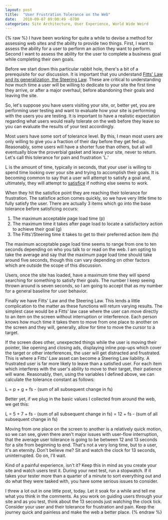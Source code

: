 ```yaml
---
layout: post
title:  "User Frustration Tolerance on the Web"
date:   2010-09-07 09:00:49 -0700
categories: Site Architecture, User Experience, World Wide Weird
---
```

{% raw %}
I have been working for quite a while to devise a method for assessing web sites and the ability to provide two things. First, I want to assess the ability for a user to perform an action they want to perform.  Second I want to assess the ability for the user to complete a business goal while completing their own goals.

Before we start down this particular rabbit hole, there's a bit of a prerequisite for our discussion.  It is important that you understand <a href="http://chrisstead.posterous.com/fittss-law-and-the-steering-law" target="_blank">Fitts' Law and its generalization, the Steering Law</a>.  These are critical to understanding how much time a user will be willing to dedicate to your site the first time they arrive, or after a major overhaul, before abandoning their goals and leaving the site.<!--more-->

So, let's suppose you have users visiting your site, or, better yet, you are performing user testing and want to evaluate how your site is performing with the users you are testing.  It is important to have a realistic expectation regarding what users would really tolerate on the web before they leave so you can evaluate the results of your test accordingly.

Most users have some sort of tolerance level.  By this, I mean most users are only willing to give you a fraction of their day before they get fed up.  Reasonably, some users will have a shorter fuse than others, but all will eventually blow the proverbial gasket and leave your site, never to return.  Let's call this tolerance for pain and frustration 'L.'

L is the amount of time, typically in seconds, that your user is willing to spend time looking over your site and trying to accomplish their goals.  It is becoming common to say that a user will attempt to satisfy a goal and, ultimately, they will attempt to <a href="http://en.wikipedia.org/wiki/Satisficing" target="_blank">satisfice</a> if nothing else seems to work.

When they hit the satisfice point they are reaching their tolerance for frustration.  The satisfice action comes quickly, so we have very little time to fully satisfy the user.  There are actually 3 items which go into the base tolerance before satisficing occurs:

<ol>
<li>The maximum acceptable page load time (p)</li>
<li>The maximum time it takes after page load to locate a satisfactory action to achieve their goal (g)</li>
<li>The Fitts'/Steering time it takes to get to their preferred action item (fs)</li>
</ol>

The maximum acceptable page load time seems to range from one to ten seconds depending on who you talk to or read on the web.  I am opting to take the average and say that the maximum page load time should take around five seconds, though this can vary depending on other factors which are outside the scope of this discussion.

Users, once the site has loaded, have a maximum time they will spend searching for something to satisfy their goals.  The number I keep seeing thrown around is seven seconds, so I am going to accept that as my number for a general baseline for user behavior.

Finally we have Fitts' Law and the Steering Law.  This lends a little complication to the matter as these functions will return varying results.  The simplest case would be a Fitts' law case where the user can move directly to an item on the screen without interruption or interference.  Each person knows how much time it takes them to move from one place to another on the screen and they will, generally, allow for time to move the cursor to a target.

If the screen does other, unexpected things while the user is moving their pointer, like opening and closing ads, displaying inline pop-ups which cover the target or other interferences, the user will get distracted and frustrated.  This is where a Fitts' Law asset can become a Steering Law liability.  A frustrated user is far more likely to leave than a satisfied user.  For each item which interferes with the user's ability to move to their target, their patience will wane.  Reasonably, then, using the variables I defined above, we can calculate the tolerance constant as follows:

L = p + g + fs - (sum of all subsequent change in fs)

Better yet, if we plug in the basic values I collected from around the web, we get this:

L = 5 + 7 + fs - (sum of all subsequent change in fs) = 12 + fs - (sum of all subsequent change in fs)

Moving from one place on the screen to another is a relatively quick motion, so we can see, given there aren't major issues with user-flow interruption, that the average user tolerance is going to be between 12 and 13 seconds for a site from beginning to end.  That's not a very long time, but to a user, it's an eternity.  Don't believe me? Sit and watch the clock for 13 seconds, uninterrupted.  Go on, I'll wait.

Kind of a painful experience, isn't it?  Keep this in mind as you create your site and watch users test it.  During your next test, run a stopwatch. If it takes your tester more than a quarter of a minute to sort everything out and do what they were tasked with, you have some serious issues to consider.

I threw a lot out in one little post, today.  Let it soak for a while and tell me what you think in the comments.  As you work on guiding users through your site and as you test, think about the 13 seconds just watching the clock tick.  Consider your user and their tolerance for frustration and pain.  Keep the journey quick and painless and make the web a better place.
{% endraw %}
    
